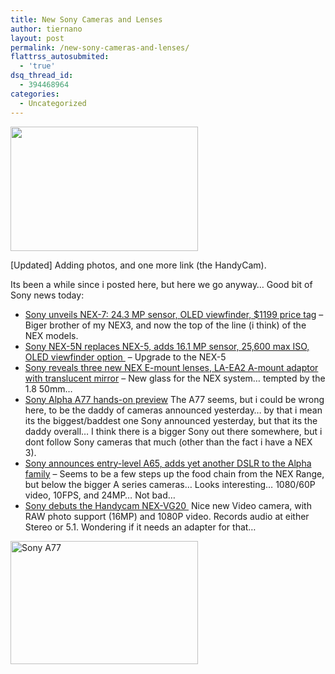 ```yaml
---
title: New Sony Cameras and Lenses
author: tiernano
layout: post
permalink: /new-sony-cameras-and-lenses/
flattrss_autosubmited:
  - 'true'
dsq_thread_id:
  - 394468964
categories:
  - Uncategorized
---
```

[<img class="alignnone size-medium wp-image-280" title="sony-vg20-side-press-shot" src="http://geekphotographer.com/wp-content/uploads/2011/08/sony-vg20-side-press-shot-300x199.jpg" alt="" width="300" height="199" />][1]

[Updated] Adding photos, and one more link (the HandyCam).

Its been a while since i posted here, but here we go anyway&#8230; Good bit of Sony news today:

  * [Sony unveils NEX-7: 24.3 MP sensor, OLED viewfinder, $1199 price tag][2] &#8211; Biger brother of my NEX3, and now the top of the line (i think) of the NEX models.
  * [Sony NEX-5N replaces NEX-5, adds 16.1 MP sensor, 25,600 max ISO, OLED viewfinder option ][3] &#8211; Upgrade to the NEX-5
  * [Sony reveals three new NEX E-mount lenses, LA-EA2 A-mount adaptor with translucent mirror][4] &#8211; New glass for the NEX system&#8230; tempted by the 1.8 50mm&#8230;
  * [Sony Alpha A77 hands-on preview][5] The A77 seems, but i could be wrong here, to be the daddy of cameras announced yesterday&#8230; by that i mean its the biggest/baddest one Sony announced yesterday, but that its the daddy overall&#8230; I think there is a bigger Sony out there somewhere, but i dont follow Sony cameras that much (other than the fact i have a NEX 3).
  * [Sony announces entry-level A65, adds yet another DSLR to the Alpha family][6] &#8211; Seems to be a few steps up the food chain from the NEX Range, but below the bigger A series cameras&#8230; Looks interesting&#8230; 1080/60P video, 10FPS, and 24MP&#8230; Not bad&#8230;
  * [Sony debuts the Handycam NEX-VG20 ][7] Nice new Video camera, with RAW photo support (16MP) and 1080P video. Records audio at either Stereo or 5.1. Wondering if it needs an adapter for that&#8230;

[<img class="alignnone size-medium wp-image-279" title="2011-08-24-a77lead" src="http://geekphotographer.com/wp-content/uploads/2011/08/2011-08-24-a77lead-300x197.jpg" alt="Sony A77" width="300" height="197" />][8]

 [1]: http://geekphotographer.com/wp-content/uploads/2011/08/sony-vg20-side-press-shot.jpg
 [2]: http://www.engadget.com/2011/08/24/sony-unveils-nex-7-24-3-mp-sensor-oled-viewfinder-1199-price/
 [3]: http://www.engadget.com/2011/08/24/sony-nex-5n-replaces-nex-5-adds-16-1-mp-sensor-25-600-max-iso/
 [4]: http://www.engadget.com/2011/08/24/sony-announces-three-new-nex-e-mount-lenses-la-ea2-a-mount-adap/
 [5]: http://www.engadget.com/2011/08/24/sony-alpha-a77-hands-on-preview-video/
 [6]: http://www.engadget.com/2011/08/24/sony-announces-entry-level-a65-adds-yet-another-dslr-to-the-alp/
 [7]: http://www.engadget.com/2011/08/24/sony-debuts-the-handycam-nex-vg20/
 [8]: http://geekphotographer.com/wp-content/uploads/2011/08/2011-08-24-a77lead.jpg